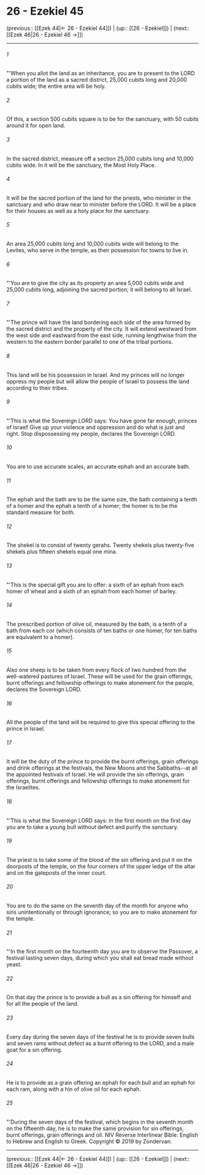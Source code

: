 # 26 - Ezekiel 45

(previous:: [[Ezek 44|← 26 - Ezekiel 44]]) | (up:: [[26 - Ezekiel]]) | (next:: [[Ezek 46|26 - Ezekiel 46 →]])

***


###### 1 
"'When you allot the land as an inheritance, you are to present to the LORD a portion of the land as a sacred district, 25,000 cubits long and 20,000 cubits wide; the entire area will be holy. 

###### 2 
Of this, a section 500 cubits square is to be for the sanctuary, with 50 cubits around it for open land. 

###### 3 
In the sacred district, measure off a section 25,000 cubits long and 10,000 cubits wide. In it will be the sanctuary, the Most Holy Place. 

###### 4 
It will be the sacred portion of the land for the priests, who minister in the sanctuary and who draw near to minister before the LORD. It will be a place for their houses as well as a holy place for the sanctuary. 

###### 5 
An area 25,000 cubits long and 10,000 cubits wide will belong to the Levites, who serve in the temple, as their possession for towns to live in. 

###### 6 
"'You are to give the city as its property an area 5,000 cubits wide and 25,000 cubits long, adjoining the sacred portion; it will belong to all Israel. 

###### 7 
"'The prince will have the land bordering each side of the area formed by the sacred district and the property of the city. It will extend westward from the west side and eastward from the east side, running lengthwise from the western to the eastern border parallel to one of the tribal portions. 

###### 8 
This land will be his possession in Israel. And my princes will no longer oppress my people but will allow the people of Israel to possess the land according to their tribes. 

###### 9 
"'This is what the Sovereign LORD says: You have gone far enough, princes of Israel! Give up your violence and oppression and do what is just and right. Stop dispossessing my people, declares the Sovereign LORD. 

###### 10 
You are to use accurate scales, an accurate ephah and an accurate bath. 

###### 11 
The ephah and the bath are to be the same size, the bath containing a tenth of a homer and the ephah a tenth of a homer; the homer is to be the standard measure for both. 

###### 12 
The shekel is to consist of twenty gerahs. Twenty shekels plus twenty-five shekels plus fifteen shekels equal one mina. 

###### 13 
"'This is the special gift you are to offer: a sixth of an ephah from each homer of wheat and a sixth of an ephah from each homer of barley. 

###### 14 
The prescribed portion of olive oil, measured by the bath, is a tenth of a bath from each cor (which consists of ten baths or one homer, for ten baths are equivalent to a homer). 

###### 15 
Also one sheep is to be taken from every flock of two hundred from the well-watered pastures of Israel. These will be used for the grain offerings, burnt offerings and fellowship offerings to make atonement for the people, declares the Sovereign LORD. 

###### 16 
All the people of the land will be required to give this special offering to the prince in Israel. 

###### 17 
It will be the duty of the prince to provide the burnt offerings, grain offerings and drink offerings at the festivals, the New Moons and the Sabbaths--at all the appointed festivals of Israel. He will provide the sin offerings, grain offerings, burnt offerings and fellowship offerings to make atonement for the Israelites. 

###### 18 
"'This is what the Sovereign LORD says: In the first month on the first day you are to take a young bull without defect and purify the sanctuary. 

###### 19 
The priest is to take some of the blood of the sin offering and put it on the doorposts of the temple, on the four corners of the upper ledge of the altar and on the gateposts of the inner court. 

###### 20 
You are to do the same on the seventh day of the month for anyone who sins unintentionally or through ignorance; so you are to make atonement for the temple. 

###### 21 
"'In the first month on the fourteenth day you are to observe the Passover, a festival lasting seven days, during which you shall eat bread made without yeast. 

###### 22 
On that day the prince is to provide a bull as a sin offering for himself and for all the people of the land. 

###### 23 
Every day during the seven days of the festival he is to provide seven bulls and seven rams without defect as a burnt offering to the LORD, and a male goat for a sin offering. 

###### 24 
He is to provide as a grain offering an ephah for each bull and an ephah for each ram, along with a hin of olive oil for each ephah. 

###### 25 
"'During the seven days of the festival, which begins in the seventh month on the fifteenth day, he is to make the same provision for sin offerings, burnt offerings, grain offerings and oil. NIV Reverse Interlinear Bible: English to Hebrew and English to Greek. Copyright © 2019 by Zondervan.

***

(previous:: [[Ezek 44|← 26 - Ezekiel 44]]) | (up:: [[26 - Ezekiel]]) | (next:: [[Ezek 46|26 - Ezekiel 46 →]])
